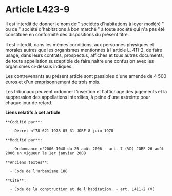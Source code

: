 # Article L423-9

Il est interdit de donner le nom de " sociétés d'habitations à loyer modéré " ou de " société d'habitations à bon marché " à
toute société qui n'a pas été constituée en conformité des dispositions du présent titre. 

Il est interdit, dans les mêmes conditions, aux personnes physiques et morales autres que les organismes mentionnés à
l'article L. 411-2, de faire usage, dans leurs contrats, prospectus, affiches et tous autres documents, de toute appellation
susceptible de faire naître une confusion avec les organismes ci-dessus indiqués. 

Les contrevenants au présent article sont passibles d'une amende de 4 500 euros et d'un emprisonnement de trois mois. 

Les tribunaux peuvent ordonner l'insertion et l'affichage des jugements et la suppression des appellations interdites, à
peine d'une astreinte pour chaque jour de retard.

**Liens relatifs à cet article**

	**Codifié par**:

	  - Décret n°78-621 1978-05-31 JORF 8 juin 1978

	**Modifié par**:

	  - Ordonnance n°2006-1048 du 25 août 2006 - art. 7 (VD) JORF 26 août 2006 en vigueur le 1er janvier 2008

	**Anciens textes**:

	  - Code de l'urbanisme 188

	**Cite**:

	  - Code de la construction et de l'habitation. - art. L411-2 (V)
